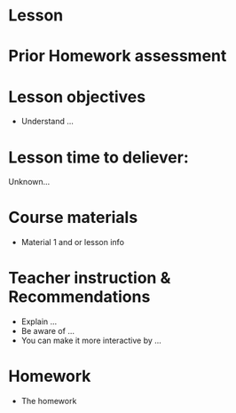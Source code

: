 # Lesson

# Prior Homework assessment

# Lesson objectives
- Understand ...


# Lesson time to deliever:
Unknown...


# Course materials
- Material 1
and or lesson info


# Teacher instruction & Recommendations
- Explain ...
- Be aware of ...
- You can make it more interactive by ...


# Homework
- The homework

